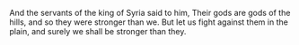 And the servants of the king of Syria said to him, Their gods are gods of the hills, and so they were stronger than we. But let us fight against them in the plain, and surely we shall be stronger than they.
